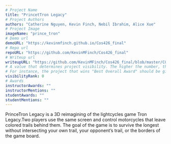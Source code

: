 ```yaml
---
# Project Name
title: "PrincetTron Legacy"
# Project Authors
authors: "Catherine Nguyen, Kevin Finch, Nebil Ibrahim, Alice Xue"
# Project Image
imageName: "prince_tron"
# Demo url
demoURL: "https://kevinmfinch.github.io/Cos426_final"
# Repo url
repoURL: "https://github.com/KevinMFinch/Cos426_final"
# Writeup url
writeupURL: "https://github.com/KevinMFinch/Cos426_final/blob/master/COS_426_Report.pdf"
# A value that determines project visibility. The higher the number, the closer it will appear to the top
# For instance, the project that wins "Best Overall Award" should be given the highest visibilityRank
visibilityRank: 0
# Awards
instructorAwards: ""
instructorMentions: ""
studentAwards: ""
studentMentions: ""
---
```

PrinceTron Legacy is a 3D reimagining of the lightcycles game Tron Legacy.Two  players  use  the  same  screen  and  control  motorcycles  that  leave  colored trails  behind  them.   The  goal  of  the  game  is  to  survive  the  longest  without intersecting your own trail,  your opponent’s trail,  or the borders of the game board.
